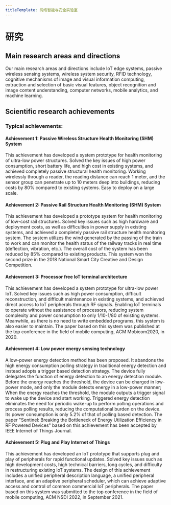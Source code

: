 ```yaml
---
titleTemplate: 网络智能与安全实验室
---
```


# 研究

## Main research areas and directions

Our main research areas and directions include IoT edge systems, passive wireless sensing systems, wireless system security, RFID technology, cognitive mechanisms of image and visual information computing, extraction and selection of basic visual features, object recognition and image content understanding, computer networks, mobile analytics, and machine learning.

## Scientific research achievements

### Typical achievements:

#### Achievement 1: Passive Wireless Structure Health Monitoring (SHM) System

This achievement has developed a system prototype for health monitoring of ultra-low power structures. Solved the key issues of high power consumption, short battery life, and high cost in existing systems, and achieved completely passive structural health monitoring. Working wirelessly through a reader, the reading distance can reach 1 meter, and the sensor group can penetrate up to 10 meters deep into buildings, reducing costs by 80% compared to existing systems. Easy to deploy on a large scale.

#### Achievement 2: Passive Rail Structure Health Monitoring (SHM) System

This achievement has developed a prototype system for health monitoring of low-cost rail structures. Solved key issues such as high hardware and deployment costs, as well as difficulties in power supply in existing systems, and achieved a completely passive rail structure health monitoring system. The system utilizes the wind generated by the passing of the train to work and can monitor the health status of the railway tracks in real time (deflection, vibration, etc.). The overall cost of the system has been reduced by 85% compared to existing products. This system won the second prize in the 2018 National Smart City Creative and Design Competition.

#### Achievement 3: Processor free IoT terminal architecture

This achievement has developed a system prototype for ultra-low power IoT. Solved key issues such as high power consumption, difficult reconstruction, and difficult maintenance in existing systems, and achieved direct access to IoT peripherals through RF signals. Enabling IoT terminals to operate without the assistance of processors, reducing system complexity and power consumption to only 1/10-1/80 of existing systems. Meanwhile, as there is no need to write embedded programs, this system is also easier to maintain. The paper based on this system was published at the top conference in the field of mobile computing, ACM Mobicom2020, in 2020.

#### Achievement 4: Low power energy sensing technology

A low-power energy detection method has been proposed. It abandons the high energy consumption polling strategy in traditional energy detection and instead adopts a trigger based detection strategy. The device fully delegates the function of energy detection to an energy detection module. Before the energy reaches the threshold, the device can be charged in low-power mode, and only the module detects energy in a low-power manner; When the energy reaches the threshold, the module outputs a trigger signal to wake up the device and start working. Triggered energy detection eliminates the need for periodic wake-up to perform polling operations and process polling results, reducing the computational burden on the device. Its power consumption is only 5.2% of that of polling based detection. The paper "Sentinel: Breaking the Bottleneck of Energy Utilization Efficiency in RF Powered Devices" based on this achievement has been accepted by IEEE Internet of Things Journal.

#### Achievement 5: Plug and Play Internet of Things

This achievement has developed an IoT prototype that supports plug and play of peripherals for rapid functional updates. Solved key issues such as high development costs, high technical barriers, long cycles, and difficulty in restructuring existing IoT systems. The design of this achievement includes a unified peripheral description language, a unified peripheral interface, and an adaptive peripheral scheduler, which can achieve adaptive access and control of common commercial IoT peripherals. The paper based on this system was submitted to the top conference in the field of mobile computing, ACM NSDI 2022, in September 2021.

